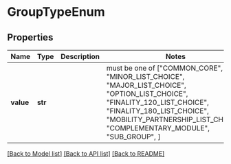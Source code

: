 # GroupTypeEnum


## Properties
Name | Type | Description | Notes
------------ | ------------- | ------------- | -------------
**value** | **str** |  |  must be one of ["COMMON_CORE", "MINOR_LIST_CHOICE", "MAJOR_LIST_CHOICE", "OPTION_LIST_CHOICE", "FINALITY_120_LIST_CHOICE", "FINALITY_180_LIST_CHOICE", "MOBILITY_PARTNERSHIP_LIST_CHOICE", "COMPLEMENTARY_MODULE", "SUB_GROUP", ]

[[Back to Model list]](../README.md#documentation-for-models) [[Back to API list]](../README.md#documentation-for-api-endpoints) [[Back to README]](../README.md)


